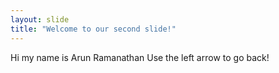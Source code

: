 ```yaml
---
layout: slide
title: "Welcome to our second slide!"
---
```

Hi my name is Arun Ramanathan
Use the left arrow to go back!
